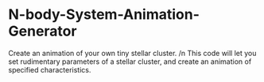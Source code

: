 # N-body-System-Animation-Generator
Create an animation of your own tiny stellar cluster. /n
This code will let you set rudimentary parameters of a stellar cluster, and create an animation of specified characteristics.
